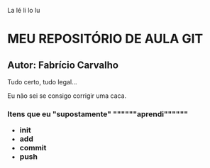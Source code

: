La lé li lo lu
# MEU REPOSITÓRIO DE AULA GIT
## Autor: Fabrício Carvalho
Tudo certo, tudo legal...

Eu não sei se consigo corrigir uma caca.

<h3> Itens que eu "supostamente" """"""aprendi""""""
<ul>
<li>init</li>
<li>add</li>
<li>commit</li>
<li>push</li>
</ul>
